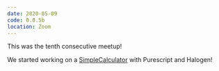 ```yaml
---
date: 2020-05-09
code: 0.0.5b
location: Zoom
---
```


This was the tenth consecutive meetup!

We started working on a [SimpleCalculator](https://github.com/MeetLambda/simpleCalculator/blob/master/src/purescript/Components/SimpleCalculator.purs) with Purescript and Halogen!